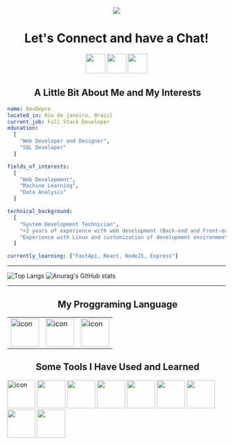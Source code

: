 <p align="center">
  <img src="https://capsule-render.vercel.app/api?type=waving&height=320&color=gradient&text=Hello%20Everyone%20&textBg=false&fontSize=90&fontColor=f2edf9&reversal=false"/>
</p>

<h1 align="center">
  Let's Connect and have a Chat!
</h1>

<p align="center">
    <a href="https://www.instagram.com/d3v_depre/?next=%2F" style="text-decoration: none;" >
        <img  height="45" src="https://cdn2.iconfinder.com/data/icons/social-icons-33/128/Instagram-256.png">
    </a>
    <a href="https://www.tiktok.com/@programador_depressivo" style="text-decoration: none;" >
        <img  height="45" src="https://cdn4.iconfinder.com/data/icons/social-media-flat-7/64/Social-media_Tiktok-256.png">
    </a>
    <a href="https://www.youtube.com/@Dev_Depre" style="text-decoration: none;" >
        <img  height="45" src="https://cdn4.iconfinder.com/data/icons/logos-and-brands/512/395_Youtube_logo-256.png">
    </a>
</p>

<h2 align="center">  &nbsp;A Little Bit About Me and My Interests</h2>

```yaml
name: DevDepre
located_in: Rio de janeiro, Brazil
current_job: Full Stack Developer
education:
  [
    "Web Developer and Designer",
    "SQL Developer"
  ]

fields_of_interests:
  [
    "Web Development",
    "Machine Learning",
    "Data Analysis"
  ]

technical_background:
  [
    "System Development Technician",
    "+2 years of experience with web development (Back-end and Front-end)"
    "Experience with Linux and customization of development environments"
  ]

currently_learning: ["FastApi, React, NodeJS, Express"]
```

----

![Top Langs](https://github-readme-stats.vercel.app/api/top-langs/?username=devdepre&layout=donut&theme=dark)
![Anurag's GitHub stats](https://github-readme-stats.vercel.app/api?username=DevDepre&show_icons=true&theme=dark)


 
----
<h2 align="center"> &nbsp;My Proggraming Language </h2>

<div align="center">
  <table>
      <tr>
          <td>
              <img src="https://techstack-generator.vercel.app/js-icon.svg" alt="icon" width="65" height="65" />
          </td>
          <td>
              <img src="https://techstack-generator.vercel.app/ts-icon.svg" alt="icon" width="65" height="65" />
          </td>
          <td>
              <img src="https://techstack-generator.vercel.app/python-icon.svg" alt="icon" width="65" height="65" />
          </td>
      </tr>
  </table>
</div>

<h2 align="center"> &nbsp;Some Tools I Have Used and Learned</h2>

<p>
<img src="https://techstack-generator.vercel.app/mysql-icon.svg" alt="icon" width="65" height="65" />
<img src="https://skillicons.dev/icons?i=arch" width="65">
<img src="https://skillicons.dev/icons?i=linux" width="65">
<img src="https://skillicons.dev/icons?i=css" width="65">
<img src="https://skillicons.dev/icons?i=html" width="65"> 
<img src="https://skillicons.dev/icons?i=fastapi" width="65">
<img src="https://skillicons.dev/icons?i=git" width="65">
<img src="https://skillicons.dev/icons?i=neovim" width="65">
<img src="https://skillicons.dev/icons?i=vscode" width="65">
</p>
